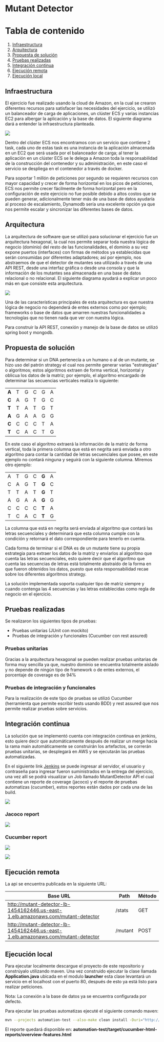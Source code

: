 # Mutant Detector

# Tabla de contenido
1. [Infraestructura](#infraestructura)
2. [Arquitectura](#arquitectura)
3. [Propuesta de solución](#propuesta-de-solución)
4. [Pruebas realizadas](#pruebas-realizadas)
5. [Integración continua](#integración-continua)
6. [Ejecución remota](#ejecución-remota)
7. [Ejecución local](#ejecución-local)


## Infraestructura
El ejercicio fue realizado usando la cloud de Amazon, en la cual se crearon diferentes recursos para satisfacer las necesidades del ejercicio, se utilizó un balanceador de carga de aplicaciones, un clúster ECS y varias instancias EC2 para albergar la aplicación y la base de datos. El siguiente diagrama dará a entender la infraestructura planteada.

![](images/Infraestructura.png)

Dentro del clúster ECS nos encontramos con un servicio que contiene 2 task, cada uno de estas task es una instancia de la aplicación almacenada en un EC2 que será usada por el balanceador de carga; al tener la aplicación en un clúster ECS se le delega a Amazon toda la responsabilidad de la construcción del contenedor y su administración, en este caso el servicio se despliega en el contenedor a través de docker. 

Para soportar 1 millón de peticiones por segundo se requieren recursos con mayor capacidad y crecer de forma horizontal en los picos de peticiones, ECS nos permite crecer fácilmente de forma horizontal pero en la configuración de este ejercicio no fue posible debido a altos costos que se pueden generar, adicionalmente tener más de una base de datos ayudaría al proceso de escalamiento, Dynamodb sería una excelente opción ya que nos permite escalar y sincronizar las diferentes bases de datos.

## Arquitectura
La arquitectura de software que se utilizó para solucionar el ejercicio fue un arquitectura hexagonal, la cual nos permite separar toda nuestra lógica de negocio (dominio) del resto de las funcionalidades, el dominio a su vez expone puertos (interfaces) con firmas de métodos ya establecidas que serán consumidas por diferentes adaptadores; así por ejemplo, nos abstraemos de que el detector de mutantes sea utilizado a través de una API REST, desde una interfaz gráfica o desde una consola y que la información de los mutantes sea almacenada en una base de datos relacional o no relacional. El siguiente diagrama ayudará a explicar un poco más en que consiste esta arquitectura.

![](images/Hexagonal.png)

Una de las características principales de esta arquitectura es que nuestra lógica de negocio no dependerá de entes externos como por ejemplo; frameworks o base de datos que amarren nuestras funcionalidades a tecnologías que no tienen nada que ver con nuestra lógica.

Para construir la API REST, conexión y manejo de la base de datos se utilizó spring boot y mongodb.

## Propuesta de solución
Para determinar si un DNA pertenecía a un humano o al de un mutante, se hizo uso del patrón strategy el cual nos permite generar varias "estrategias" o algoritmos; estos algoritmos extraen de forma vertical, horizontal y oblicua los datos de la matriz; por ejemplo, el algoritmo encargado de determinar las secuencias verticales realiza lo siguiente:

|||||||
|---|---|---|---|---|---|
| **A** | T | G | C | G | A |
| **C** | A | G | T | G | C |
| **T** | T | A | T | G | T |
| **A** | G | A | A | G | G |
| **C** | C | C | C | T | A |
| **T** | C | A | C | T | G |

En este caso el algoritmo extraerá la información de la matriz de forma vertical, toda la primera columna que está en negrita será enviada a otro algoritmo para contar la cantidad de letras secuenciales que posee, en este ejemplo no contará ninguna y seguirá con la siguiente columna. Miremos otro ejemplo:

|||||||
|---|---|---|---|---|---|
| A | T | G | C | **G** | A |
| C | A | G | T | **G** | C |
| T | T | A | T | **G** | T |
| A | G | A | A | **G** | G |
| C | C | C | C | **T** | A |
| T | C | A | C | **T** | G |

La columna que está en negrita será enviada al algoritmo que contará las letras secuenciales y determinará que esta columna cumple con la condición y retornará el dato correspondiente para tenerlo en cuenta.

Cada forma de terminar si el DNA es de un mutante tiene su propia estrategia para extraer los datos de la matriz y enviarlos al algoritmo que cuenta las letras secuenciales, esto quiere decir que el algoritmo que cuenta las secuencias de letras está totalmente abstraído de la forma en que fueron obtenidos los datos, puesto que esta responsabilidad recae sobre los diferentes algoritmos strategy.

La solución implementada soporta cualquier tipo de matriz siempre y cuando contenga las 4 secuencias y las letras establecidas como regla de negocio en el ejercicio.

## Pruebas realizadas
Se realizaron los siguientes tipos de pruebas:

- Pruebas unitarias (JUnit con mockito)
- Pruebas de integración y funcionales (Cucumber con rest assured)

### Pruebas unitarias
Gracias a la arquitectura hexagonal se pueden realizar pruebas unitarias de forma muy sencilla ya que, nuestro dominio se encuentra totalmente aislado y no depende de ningún tipo de framework o de entes externos, el porcentaje de coverage es de 94%

### Pruebas de integración y funcionales
Para la realización de este tipo de pruebas se utilizó Cucumber (herramienta que permite escribir tests usando BDD) y rest assured que nos permite realizar pruebas sobre servicios.

## Integración continua
La solución que se implementó cuenta con integración continua en jenkins, esto quiere decir que automáticamente después de realizar un merge hacia la rama main automáticamente se construirán los artefactos, se correrán pruebas unitarias, se desplegará en AWS y se ejecutarán las pruebas automatizadas.

En el siguiente link [Jenkins](http://ec2-3-81-1-92.compute-1.amazonaws.com:8080/) se puede ingresar al servidor, el usuario y contraseña para ingresar fueron suministrados en la entrega del ejercicio, una vez allí se podrá visualizar un Job llamado MutantDetector API el cual contiene un reporte de coverage (jacoco) y el reporte de pruebas automatizas (cucumber), estos reportes están dados por cada una de las build.

![](images/Reports.png)

### Jacoco report
![](images/jacoco.png)

### Cucumber report
![](images/cucumber_1.png)

![](images/cucumber_2.png)

## Ejecución remota
La api se encuentra publicada en la siguiente URL:

| Base URL | Path | Método |
|---|---|---|
|http://mutant-detector-lb-1454162446.us-east-1.elb.amazonaws.com/mutant-detector|/stats|GET|
|http://mutant-detector-lb-1454162446.us-east-1.elb.amazonaws.com/mutant-detector|/mutant|POST|

## Ejecución local
Para ejecutar localmente descargue el proyecto de este repositorio y constrúyalo utilizando maven. Una vez construido ejecutar la clase llamada **Application.java** ubicada en el modulo **launcher** esta clase levantará un servicio en el localhost con el puerto 80, después de esto ya está listo para realizar peticiones.

Nota: La conexión a la base de datos ya se encuentra configurada por defecto.

Para ejecutar las pruebas automatizas ejecuté el siguiente comando maven:
```sh
mvn --projects automation-test --also-make clean install -Duri="http://localhost:80/mutant-detector"
```
El reporte quedará disponible en: **automation-test/target/cucumber-html-reports/overview-features.html**
